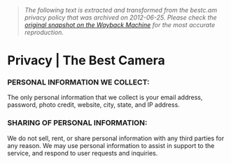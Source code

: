> *The following text is extracted and transformed from the bestc.am privacy policy that was archived on 2012-06-25. Please check the [original snapshot on the Wayback Machine](https://web.archive.org/web/20120625062929id_/http%3A//thebestcamera.com/privacy) for the most accurate reproduction.*

# Privacy | The Best Camera

### PERSONAL INFORMATION WE COLLECT:

The only personal information that we collect is your email address, password, photo credit, website, city, state, and IP address.

### SHARING OF PERSONAL INFORMATION:

We do not sell, rent, or share personal information with any third parties for any reason. We may use personal information to assist in support to the service, and respond to user requests and inquiries.
